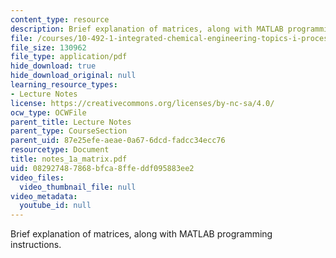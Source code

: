 ```yaml
---
content_type: resource
description: Brief explanation of matrices, along with MATLAB programming instructions.
file: /courses/10-492-1-integrated-chemical-engineering-topics-i-process-control-by-design-fall-2004/082927487868bfca8ffeddf095883ee2_notes_1a_matrix.pdf
file_size: 130962
file_type: application/pdf
hide_download: true
hide_download_original: null
learning_resource_types:
- Lecture Notes
license: https://creativecommons.org/licenses/by-nc-sa/4.0/
ocw_type: OCWFile
parent_title: Lecture Notes
parent_type: CourseSection
parent_uid: 87e25efe-aeae-0a67-6dcd-fadcc34ecc76
resourcetype: Document
title: notes_1a_matrix.pdf
uid: 08292748-7868-bfca-8ffe-ddf095883ee2
video_files:
  video_thumbnail_file: null
video_metadata:
  youtube_id: null
---
```

Brief explanation of matrices, along with MATLAB programming instructions.